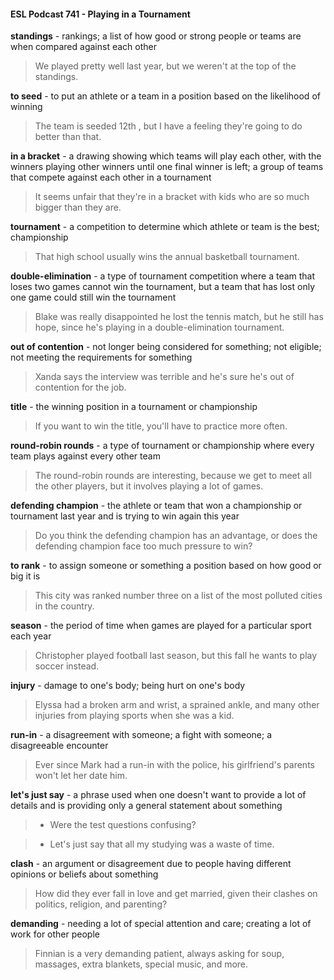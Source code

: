 #### ESL Podcast 741 - Playing in a Tournament

**standings** - rankings; a list of how good or strong people or teams are when
compared against each other

> We played pretty well last year, but we weren't at the top of the standings.

**to seed** - to put an athlete or a team in a position based on the likelihood of
winning

> The team is seeded 12th
, but I have a feeling they're going to do better than
that.

**in a bracket** - a drawing showing which teams will play each other, with the
winners playing other winners until one final winner is left; a group of teams that
compete against each other in a tournament

> It seems unfair that they're in a bracket with kids who are so much bigger than
they are.

**tournament** - a competition to determine which athlete or team is the best;
championship

> That high school usually wins the annual basketball tournament.

**double-elimination** - a type of tournament competition where a team that loses
two games cannot win the tournament, but a team that has lost only one game
could still win the tournament

> Blake was really disappointed he lost the tennis match, but he still has hope,
since he's playing in a double-elimination tournament.

**out of contention** - not longer being considered for something; not eligible; not
meeting the requirements for something

> Xanda says the interview was terrible and he's sure he's out of contention for
the job.

**title** - the winning position in a tournament or championship

> If you want to win the title, you'll have to practice more often.

**round-robin rounds** - a type of tournament or championship where every team
plays against every other team

> The round-robin rounds are interesting, because we get to meet all the other
players, but it involves playing a lot of games.

**defending champion** - the athlete or team that won a championship or
tournament last year and is trying to win again this year

> Do you think the defending champion has an advantage, or does the defending
champion face too much pressure to win?

**to rank** - to assign someone or something a position based on how good or big
it is

> This city was ranked number three on a list of the most polluted cities in the
country.

**season** - the period of time when games are played for a particular sport each
year

> Christopher played football last season, but this fall he wants to play soccer
instead.

**injury** - damage to one's body; being hurt on one's body

> Elyssa had a broken arm and wrist, a sprained ankle, and many other injuries
from playing sports when she was a kid.

**run-in** - a disagreement with someone; a fight with someone; a disagreeable
encounter

> Ever since Mark had a run-in with the police, his girlfriend's parents won't let
her date him.

**let's just say** - a phrase used when one doesn't want to provide a lot of details
and is providing only a general statement about something

> - Were the test questions confusing?

> - Let's just say that all my studying was a waste of time.

**clash** - an argument or disagreement due to people having different opinions or
beliefs about something

> How did they ever fall in love and get married, given their clashes on politics,
religion, and parenting?

**demanding** - needing a lot of special attention and care; creating a lot of work
for other people

> Finnian is a very demanding patient, always asking for soup, massages, extra
blankets, special music, and more.

